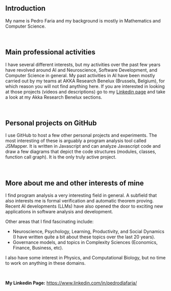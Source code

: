 ## Introduction

My name is Pedro Faria and my background is mostly in Mathematics and Computer Science.

<br>

## Main professional activities

I have several different interests, but my activities over the past few years have revolved around AI and Neuroscience, Software Development, and Computer Science in general.
My past activities in AI have been mostly carried out by my teams at AKKA Research Benelux (Brussels, Belgium), for which reason you will not find anything here. If you are interested in looking at those projects (videos and descriptions) go to my [Linkedin page](https://www.linkedin.com/in/pedrodlafaria/) and take a look at my Akka Research Benelux sections.

<br>

## Personal projects on GitHub

I use GitHub to host a few other personal projects and experiments. The most interesting of these is arguably a program analysis tool called JSMapper. It is written in Javascript and can analyze Javascript code and draw a few diagrams that depict the code structures (modules, classes, function call graph). It is the only truly active project.

<br>

## More about me and other interests of mine

I find program analysis a very interesting field in general. A subfield that also interests me is formal verification and automatic theorem proving.
Recent AI developments (LLMs) have also opened the door to exciting new applications in software analysis and development.

Other areas that I find fascinating include:
- Neuroscience, Psychology, Learning, Productivity, and Social Dynamics (I have written quite a bit about these topics over the last 20 years).
- Governance models, and topics in Complexity Sciences (Economics, Finance, Business, etc).

I also have some interest in Physics, and Computational Biology, but no time to work on anything in these domains.

<br>


**My Linkedin Page:**   https://www.linkedin.com/in/pedrodlafaria/
